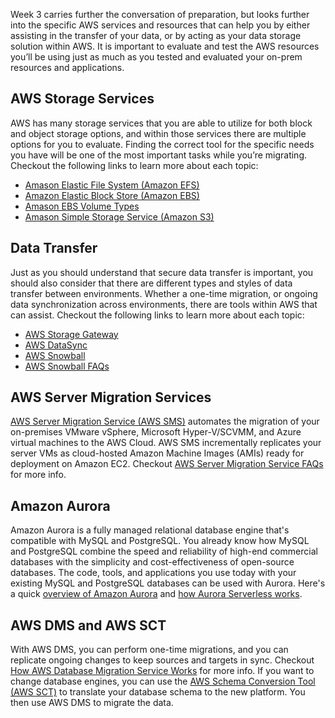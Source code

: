 
Week 3 carries further the conversation of preparation, but looks further into the specific AWS services and resources that can help you by either assisting in the transfer of your data, or by acting as your data storage solution within AWS. It is important to evaluate and test the AWS resources you’ll be using just as much as you tested and evaluated your on-prem resources and applications.


## AWS Storage Services

AWS has many storage services that you are able to utilize for both block and object storage options, and within those services there are multiple options for you to evaluate. Finding the correct tool for the specific needs you have will be one of the most important tasks while you’re migrating. Checkout the following links to learn more about each topic:

- [A​mason Elastic File System (Amazon EFS)](https://docs.aws.amazon.com/efs/latest/ug/how-it-works.html)
- [Amazon Elastic Block Store (Amazon EBS)](https://docs.aws.amazon.com/AWSEC2/latest/UserGuide/AmazonEBS.html)
- [A​mason EBS Volume Types](https://docs.aws.amazon.com/AWSEC2/latest/UserGuide/AmazonEBS.html)
- [A​mason Simple Storage Service (Amazon S3)](https://docs.aws.amazon.com/AmazonS3/latest/dev/Introduction.html)
 

## Data Transfer

Just as you should understand that secure data transfer is important, you should also consider that there are different types and styles of data transfer between environments. Whether a one-time migration, or ongoing data synchronization across environments, there are tools within AWS that can assist. Checkout the following links to learn more about each topic:

- [A​WS Storage Gateway](https://docs.aws.amazon.com/storagegateway/latest/userguide/WhatIsStorageGateway.html)
- [A​WS DataSync](https://docs.aws.amazon.com/datasync/latest/userguide/how-datasync-works.html)
- [A​WS Snowball](https://docs.aws.amazon.com/snowball/latest/ug/snowball-transfer-client.html)
- [A​WS Snowball FAQs](https://aws.amazon.com/snowmobile/faqs/)


## AWS Server Migration Services

[AWS Server Migration Service (AWS SMS)](https://docs.amazonaws.cn/en_us/server-migration-service/latest/userguide/server-migration.html) automates the migration of your on-premises VMware vSphere, Microsoft Hyper-V/SCVMM, and Azure virtual machines to the AWS Cloud. AWS SMS incrementally replicates your server VMs as cloud-hosted Amazon Machine Images (AMIs) ready for deployment on Amazon EC2. Checkout [AWS Server Migration Service FAQs](https://aws.amazon.com/server-migration-service/faqs/) for more info.


## Amazon Aurora

Amazon Aurora is a fully managed relational database engine that's compatible with MySQL and PostgreSQL. You already know how MySQL and PostgreSQL combine the speed and reliability of high-end commercial databases with the simplicity and cost-effectiveness of open-source databases. The code, tools, and applications you use today with your existing MySQL and PostgreSQL databases can be used with Aurora. Here's a quick [overview of Amazon Aurora](https://docs.aws.amazon.com/AmazonRDS/latest/AuroraUserGuide/CHAP_AuroraOverview.html) and [how Aurora Serverless works](https://docs.aws.amazon.com/AmazonRDS/latest/AuroraUserGuide/aurora-serverless.how-it-works.html).


## AWS DMS and AWS SCT

With AWS DMS, you can perform one-time migrations, and you can replicate ongoing changes to keep sources and targets in sync. Checkout [How AWS Database Migration Service Works](https://docs.aws.amazon.com/dms/latest/userguide/CHAP_Introduction.html) for more info. If you want to change database engines, you can use the [AWS Schema Conversion Tool (AWS SCT)](https://docs.aws.amazon.com/SchemaConversionTool/latest/userguide/CHAP_Welcome.html) to translate your database schema to the new platform. You then use AWS DMS to migrate the data.